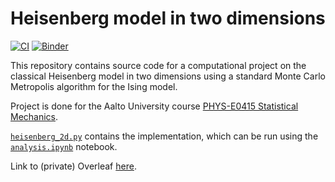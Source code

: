 # Heisenberg model in two dimensions

[![CI](https://img.shields.io/github/workflow/status/nikosavola/HeisenbergMetropolis-StatMech/CI)](https://github.com/nikosavola/HeisenbergMetropolis-StatMech/actions/workflows/ci.yaml)
[![Binder](https://mybinder.org/badge_logo.svg)](https://mybinder.org/v2/gh/nikosavola/HeisenbergMetropolis-StatMech/HEAD?labpath=analysis.ipynb)


This repository contains source code for a computational project on the classical Heisenberg model in two dimensions using a standard Monte Carlo Metropolis algorithm for the Ising model.

Project is done for the Aalto University course [PHYS-E0415 Statistical Mechanics](https://courses.aalto.fi/courses/s/course/a053X000012QxjCQAS/statistical-mechanics-d?language=en_US).

[`heisenberg_2d.py`](heisenberg_2d.py) contains the implementation, which can be run using the [`analysis.ipynb`](analysis.ipynb) notebook.

Link to (private) Overleaf [here](https://www.overleaf.com/project/6176a385e66750335f81c27d).
